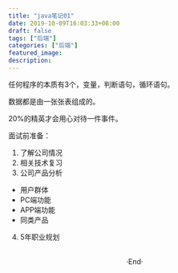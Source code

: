 ```yaml
---
title: "java笔记01"
date: 2019-10-09T16:03:33+08:00
draft: false
tags: ["后端"]
categories: ["后端"]
featured_image: 
description: 
---
```

任何程序的本质有3个，变量，判断语句，循环语句。

数据都是由一张张表组成的。

20%的精英才会用心对待一件事件。

面试前准备：
1. 了解公司情况
2. 相关技术复习
3. 公司产品分析
 - 用户群体
 - PC端功能
 - APP端功能
 - 同类产品
4. 5年职业规划

<br>

<center>  ·End·  </center>